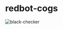 # redbot-cogs
![black-checker](https://github.com/shroomdog27/redbot-cogs/workflows/black-checker/badge.svg)
